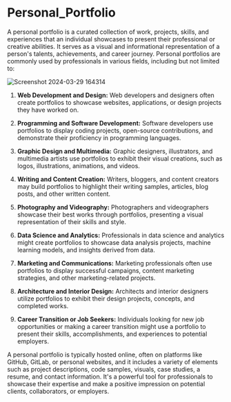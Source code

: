 # Personal_Portfolio

A personal portfolio is a curated collection of work, projects, skills, and experiences that an individual showcases to present their professional or creative abilities. It serves as a visual and informational representation of a person's talents, achievements, and career journey. Personal portfolios are commonly used by professionals in various fields, including but not limited to:

![Screenshot 2024-03-29 164314](https://github.com/AbhiSharmaNIT/Personal_Portfolio/assets/136017324/008790e5-26b7-4393-9a7c-337910a298dd)
1. **Web Development and Design:** Web developers and designers often create portfolios to showcase websites, applications, or design projects they have worked on.

2. **Programming and Software Development:** Software developers use portfolios to display coding projects, open-source contributions, and demonstrate their proficiency in programming languages.

3. **Graphic Design and Multimedia:** Graphic designers, illustrators, and multimedia artists use portfolios to exhibit their visual creations, such as logos, illustrations, animations, and videos.

4. **Writing and Content Creation:** Writers, bloggers, and content creators may build portfolios to highlight their writing samples, articles, blog posts, and other written content.

5. **Photography and Videography:** Photographers and videographers showcase their best works through portfolios, presenting a visual representation of their skills and style.

6. **Data Science and Analytics:** Professionals in data science and analytics might create portfolios to showcase data analysis projects, machine learning models, and insights derived from data.

7. **Marketing and Communications:** Marketing professionals often use portfolios to display successful campaigns, content marketing strategies, and other marketing-related projects.

8. **Architecture and Interior Design:** Architects and interior designers utilize portfolios to exhibit their design projects, concepts, and completed works.

9. **Career Transition or Job Seekers:** Individuals looking for new job opportunities or making a career transition might use a portfolio to present their skills, accomplishments, and experiences to potential employers.

A personal portfolio is typically hosted online, often on platforms like GitHub, GitLab, or personal websites, and it includes a variety of elements such as project descriptions, code samples, visuals, case studies, a resume, and contact information. It's a powerful tool for professionals to showcase their expertise and make a positive impression on potential clients, collaborators, or employers.
